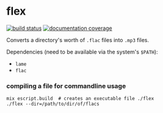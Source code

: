 flex
====

[![build status](https://travis-ci.org/alxndr/flex.svg?branch=master)](https://travis-ci.org/alxndr/flex)
[![documentation coverage](http://inch-ci.org/github/alxndr/flex.svg?branch=master)](http://inch-ci.org/github/alxndr/flex)

Converts a directory's worth of `.flac` files into `.mp3` files.

Dependencies (need to be available via the system's `$PATH`):

* `lame`
* `flac`

### compiling a file for commandline usage

    mix escript.build  # creates an executable file ./flex
    ./flex --dir=/path/to/dir/of/flacs

